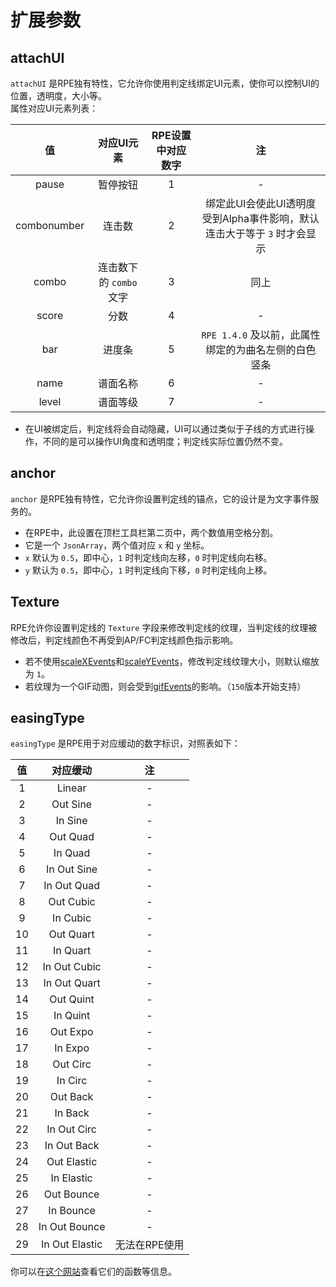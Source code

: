 ﻿# 扩展参数

## attachUI
`attachUI` 是RPE独有特性，它允许你使用判定线绑定UI元素，使你可以控制UI的位置，透明度，大小等。  
属性对应UI元素列表：

|      值      |      对应UI元素      | RPE设置中对应数字 |                      注                      |
|:-----------:|:----------------:|:----------:|:-------------------------------------------:|
|    pause    |       暂停按钮       |     1      |                      -                      |
| combonumber |       连击数        |     2      | 绑定此UI会使此UI透明度受到Alpha事件影响，默认连击大于等于 `3` 时才会显示 |
|    combo    | 连击数下的 `combo` 文字 |     3      |                     同上                      |
|    score    |        分数        |     4      |                      -                      |
|     bar     |       进度条        |     5      |      `RPE 1.4.0` 及以前，此属性绑定的为曲名左侧的白色竖条       |
|    name     |       谱面名称       |     6      |                      -                      |
|    level    |       谱面等级       |     7      |                      -                      |

- 在UI被绑定后，判定线将会自动隐藏，UI可以通过类似于子线的方式进行操作，不同的是可以操作UI角度和透明度；判定线实际位置仍然不变。

## anchor
`anchor` 是RPE独有特性，它允许你设置判定线的锚点，它的设计是为文字事件服务的。 
- 在RPE中，此设置在顶栏工具栏第二页中，两个数值用空格分割。
- 它是一个 `JsonArray`，两个值对应 `x` 和 `y` 坐标。
- `x` 默认为 `0.5`，即中心，`1` 时判定线向左移，`0` 时判定线向右移。
- `y` 默认为 `0.5`，即中心，`1` 时判定线向下移，`0` 时判定线向上移。

## Texture
RPE允许你设置判定线的 `Texture` 字段来修改判定线的纹理，当判定线的纹理被修改后，判定线颜色不再受到AP/FC判定线颜色指示影响。
- 若不使用[scaleXEvents](./extendEvent.md#scalexevents)和[scaleYEvents](./extendEvent.md#scaleyevents)，修改判定线纹理大小，则默认缩放为 `1`。
- 若纹理为一个GIF动图，则会受到[gifEvents](./extendEvent.md#gifevents)的影响。（`150`版本开始支持）

## easingType
`easingType` 是RPE用于对应缓动的数字标识，对照表如下：

| 值  |      对应缓动      |    注     |
|:--:|:--------------:|:--------:|
| 1  |     Linear     |    -     |
| 2  |    Out Sine    |    -     |
| 3  |    In Sine     |    -     |
| 4  |    Out Quad    |    -     |
| 5  |    In Quad     |    -     |
| 6  |  In Out Sine   |    -     |
| 7  |  In Out Quad   |    -     |
| 8  |   Out Cubic    |    -     |
| 9  |    In Cubic    |    -     |
| 10 |   Out Quart    |    -     |
| 11 |    In Quart    |    -     |
| 12 |  In Out Cubic  |    -     |
| 13 |  In Out Quart  |    -     |
| 14 |   Out Quint    |    -     |
| 15 |    In Quint    |    -     |
| 16 |    Out Expo    |    -     |
| 17 |    In Expo     |    -     |
| 18 |    Out Circ    |    -     |
| 19 |    In Circ     |    -     |
| 20 |    Out Back    |    -     |
| 21 |    In Back     |    -     |
| 22 |  In Out Circ   |    -     |
| 23 |  In Out Back   |    -     |
| 24 |  Out Elastic   |    -     |
| 25 |   In Elastic   |    -     |
| 26 |   Out Bounce   |    -     |
| 27 |   In Bounce    |    -     |
| 28 | In Out Bounce  |    -     |
| 29 | In Out Elastic | 无法在RPE使用 |

你可以在[这个网站](https://easings.net/zh-cn)查看它们的函数等信息。




